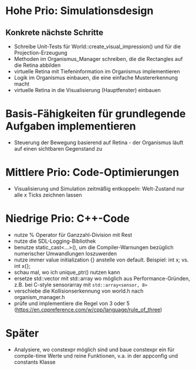 # Hohe Prio: Simulationsdesign
## Konkrete nächste Schritte
- Schreibe Unit-Tests für World::create_visual_impression() und für die Projection-Erzeugung
- Methoden im Organismus_Manager schreiben, die die Rectangles auf die Retina abbilden
- virtuelle Retina mit Tiefeninformation im Organismus implementieren
- Logik im Organismus einbauen, die eine einfache Mustererkennung macht
- virtuelle Retina in die Visualisierung (Hauptfenster) einbauen

# Basis-Fähigkeiten für grundlegende Aufgaben implementieren
- Steuerung der Bewegung basierend auf Retina - der Organismus läuft auf einen sichtbaren Gegenstand zu

# Mittlere Prio: Code-Optimierungen
- Visualisierung und Simulation zeitmäßig entkoppeln: Welt-Zustand nur alle x Ticks zeichnen lassen

# Niedrige Prio: C++-Code
- nutze % Operator für Ganzzahl-Division mit Rest
- nutze die SDL-Logging-Bibliothek
- benutze static_cast<...>(), um die Compiler-Warnungen bezüglich numerischer Umwandlungen loszuwerden
- nutze immer value initialization {} anstelle von default. Beispiel: int x; vs. int x{};
- schau mal, wo ich unique_ptr() nutzen kann
- ersetze std::vector mit std::array wo möglich aus Performance-Gründen, z.B. bei C-style sensorarray mit `std::array<sensor, 8>`
- verschiebe die Kollisionserkennung von world.h nach organism_manager.h
- prüfe und implementiere die Regel von 3 oder 5 (https://en.cppreference.com/w/cpp/language/rule_of_three)

# Später
- Analysiere, wo constexpr möglich sind und baue constexpr ein für compile-time Werte und reine Funktionen, v.a. in der appconfig und constants Klasse



